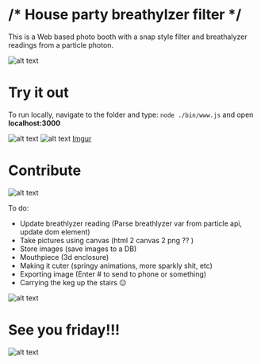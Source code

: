 # /* House party breathylzer filter */
This is a Web based photo booth with a snap style filter and breathalyzer readings from a particle photon.


![alt text](http://i.imgur.com/sOL38eY.jpg "Photobooze draft")



# Try it out #

To run locally, navigate to the folder and type: `node ./bin/www.js` and open **localhost:3000**


![alt text](http://i.imgur.com/vEAZXpc.gifv)
![alt text](http://i.imgur.com/vEAZXpc.gif)
[Imgur](http://i.imgur.com/vEAZXpc.gifv)


# Contribute #

![alt text](http://i.imgur.com/kqehx7O.jpg "Breathlyzer prototype")

To do:
- Update breathlyzer reading (Parse breathlyzer var from particle api, update dom element)
- Take pictures using canvas (html 2 canvas 2 png ?? )
- Store images (save images to a DB)
- Mouthpiece (3d enclosure)
- Making it cuter (springy animations, more sparkly shit, etc)
- Exporting image (Enter # to send to phone or something)
- Carrying the keg up the stairs 😑

![alt text](http://i.imgur.com/AyPkymm.png "Photobooze draft")


# See you friday!!! #


![alt text](http://i.imgur.com/zGGRhwk.jpg "Bday card")
